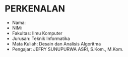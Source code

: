 # PERKENALAN
- Nama:
- NIM: 
- Fakultas: Ilmu Komputer
- Jurusan: Teknik Informatika
- Mata Kuliah: Desain dan Analisis Algoritma
- Pengajar: JEFRY SUNUPURWA ASRI, S.Kom., M.Kom.